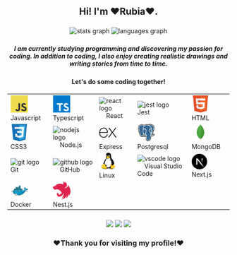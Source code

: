 <h2 align="center">Hi! I'm ❤️Rubia❤️. </h2>
  
###

<div align="center">
  <img src="https://github-readme-stats.vercel.app/api?hide_title=false&hide_rank=false&show_icons=true&include_all_commits=true&count_private=true&disable_animations=false&theme=dracula&locale=en&hide_border=false&username=RubsRafa" height="150" alt="stats graph"  />
  <img src="https://github-readme-stats.vercel.app/api/top-langs?locale=en&hide_title=false&layout=compact&card_width=320&langs_count=5&theme=dracula&hide_border=false&username=RubsRafa" height="150" alt="languages graph"  />
</div>

  ###
  <div align="center">
    <h5>I am currently studying programming and discovering my passion for coding. In addition to coding, I also enjoy creating realistic drawings and writing stories from time to time. </h5>
    <h4>Let's do some coding together!<h4>
</div>
  
<div align="center" display="flex">
<table>
    <tbody>
      <tr>
        <td>
          <img src="https://github.com/devicons/devicon/blob/v2.15.1/icons/javascript/javascript-original.svg" height="40" alt="javascript logo"  />
          <img width="12" /> Javascript
        </td>
        <td>
          <img src="https://github.com/devicons/devicon/blob/v2.15.1/icons/typescript/typescript-original.svg" height="40" alt="typescript logo"  />
          <img width="12" /> Typescript
        </td>
        <td>
          <img src="https://cdn.jsdelivr.net/gh/devicons/devicon/icons/react/react-original.svg" height="40" alt="react logo"  />
          <img width="12" /> React
        </td>
        <td>
          <img src="https://cdn.jsdelivr.net/gh/devicons/devicon/icons/jest/jest-plain.svg" height="40" alt="jest logo"  />
          <img width="12" /> Jest
        </td>
        <td>
          <img src="https://github.com/devicons/devicon/blob/v2.15.1/icons/html5/html5-original.svg" height="40" alt="html5 logo"  />
          <img width="12" /> HTML
        </td>
      </tr>      
      <tr>
        <td>
          <img src="https://github.com/devicons/devicon/blob/v2.15.1/icons/css3/css3-original.svg" height="40" alt="css3 logo"  />
          <img width="12" /> CSS3
        </td>
        <td>
          <img src="https://cdn.jsdelivr.net/gh/devicons/devicon/icons/nodejs/nodejs-original.svg" height="40" alt="nodejs logo"  />
          <img width="12" /> Node.js
        </td>
        <td>
          <img src="https://github.com/devicons/devicon/blob/v2.15.1/icons/express/express-original.svg" height="40" alt="express logo"  />
          <img width="12" /> Express
        </td>
        <td>
          <img src="https://github.com/devicons/devicon/blob/v2.15.1/icons/postgresql/postgresql-original.svg" height="40" alt="postgresql logo"  />
          <img width="12" /> Postgresql
        </td>
        <td>
          <img src="https://github.com/devicons/devicon/blob/v2.15.1/icons/mongodb/mongodb-original.svg" height="40" alt="mongodb logo"  />
          <img width="12" /> MongoDB
        </td>
      </tr>
      <tr>
        <td>
          <img src="https://cdn.jsdelivr.net/gh/devicons/devicon/icons/git/git-original.svg" height="40" alt="git logo"  />
          <img width="12" /> Git
        </td>
        <td>
          <img src="https://skillicons.dev/icons?i=github" height="40" alt="github logo"  />
          <img width="12" /> GitHub
        </td>
        <td>
          <img src="https://github.com/devicons/devicon/blob/v2.15.1/icons/linux/linux-original.svg" height="40" alt="linux logo"  />
          <img width="12" /> Linux
        </td>
        <td>
          <img src="https://cdn.jsdelivr.net/gh/devicons/devicon/icons/vscode/vscode-original.svg" height="30" alt="vscode logo"  />
          <img width="12" /> Visual Studio Code
        </td>
        <td>
          <img src="https://github.com/devicons/devicon/blob/v2.15.1/icons/nextjs/nextjs-original.svg" height="35" alt="next logo"  />
          <img width="12" /> Next.js
        </td>
      </tr>
      <tr>
        <td>
          <img src="https://github.com/devicons/devicon/blob/v2.15.1/icons/docker/docker-original.svg" height="40" alt="docker logo" />
          <img width="12" /> Docker
        </td>
        <td>
          <img src="https://github.com/devicons/devicon/blob/v2.15.1/icons/nestjs/nestjs-plain.svg" height="40" alt="git logo" />
          <img width="12" /> Nest.js
        </td>
<!--         <td>
          <img src="https://github.com/devicons/devicon/blob/v2.15.1/icons/redis/redis-original.svg" height="40" alt="docker logo" />
          <img width="12" /> Redis
        </td> -->
      </tr>
    </tbody>
  </table>      
      </div>
      
###
<!-- 
<div align="center" display="flex">
  <div>
    <img src="https://cdn.jsdelivr.net/gh/devicons/devicon/icons/javascript/javascript-original.svg" height="30" width="42" alt="javascript logo"  /> JavaScript
    <img src="https://raw.githubusercontent.com/devicons/devicon/1119b9f84c0290e0f0b38982099a2bd027a48bf1/icons/nodejs/nodejs-original.svg" height="30" width="42" alt="node logo"  /> Node
    <img src="https://cdn.jsdelivr.net/gh/devicons/devicon/icons/html5/html5-original.svg" height="30" width="42" alt="html5 logo"  /> HTML5
    <img src="https://cdn.jsdelivr.net/gh/devicons/devicon/icons/css3/css3-original.svg" height="30" width="42" alt="css3 logo"  /> CSS3
    <img src="https://cdn.jsdelivr.net/gh/devicons/devicon/icons/react/react-original.svg" height="30" width="42" alt="react logo" /> React
  </div>
  <div>
    <img src="https://cdn.jsdelivr.net/gh/devicons/devicon/icons/mongodb/mongodb-original.svg" height="30" width="42" alt="mongodb logo" /> MongoDB
    <img src="https://cdn.jsdelivr.net/gh/devicons/devicon/icons/postgresql/postgresql-original.svg" height="30" width="42" alt="postgresql logo" /> PostgreSQL
    <img src="https://cdn.jsdelivr.net/gh/devicons/devicon/icons/typescript/typescript-original.svg" height="30" width="42" alt="typescript logo" /> TypeScript
    <img src="https://cdn.jsdelivr.net/gh/devicons/devicon/icons/jest/jest-plain.svg" height="30" width="42" alt="jest logo" /> Jest
    <img src="https://raw.githubusercontent.com/devicons/devicon/1119b9f84c0290e0f0b38982099a2bd027a48bf1/icons/express/express-original-wordmark.svg" height="30" width="42" alt="express logo" /> Express
    </div>
</div> -->

###

<div align="center">
  <img height="200" src="https://media.tenor.com/BEOxvLPpuzsAAAAd/cachorro-sonso.gif" />
  <img height="200" src="https://media.tenor.com/LGHg3qvEKJgAAAAd/funny-animals-animals.gif"  />
  <img height="200" src="https://media.tenor.com/1O-ZWP4-g28AAAAM/lost-confused.gif" />
</div>

###
<div align="center">
      <h3>❤️Thank you for visiting my profile!❤️ </h3>
      </div> 
  
<br clear="both">

###
